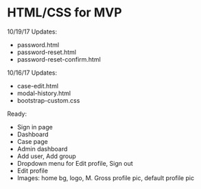 # HTML/CSS for MVP

10/19/17 Updates:
- password.html
- password-reset.html
- password-reset-confirm.html

10/16/17 Updates:
- case-edit.html
- modal-history.html
- bootstrap-custom.css

Ready:
- Sign in page
- Dashboard
- Case page
- Admin dashboard
- Add user, Add group
- Dropdown menu for Edit profile, Sign out
- Edit profile
- Images: home bg, logo, M. Gross profile pic, default profile pic
